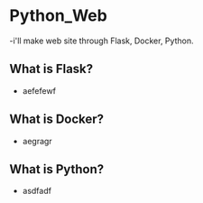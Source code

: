 # Python_Web

-i'll make web site through Flask, Docker, Python.

## What is Flask?
- aefefewf
## What is Docker?
- aegragr
## What is Python?
* asdfadf
